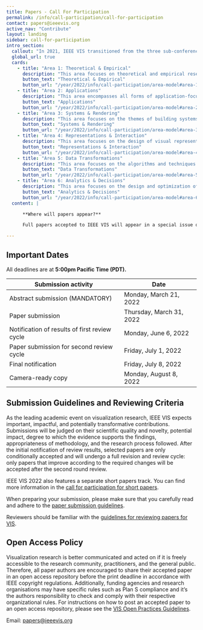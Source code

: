 ```yaml
---
title: Papers - Call For Participation
permalink: /info/call-participation/call-for-participation
contact: papers@ieeevis.org
active_nav: "Contribute"
layout: landing
sidebar: call-for-participation
intro_section:
  callout: "In 2021, IEEE VIS transitioned from the three sub-conferences (VAST, InfoVis, and SciVis) to one unified conference. IEEE VIS 2022 solicits novel research contributions and innovative applications in all areas of visualization."
  global_url: true
  cards:
    - title: "Area 1: Theoretical & Empirical"
      description: "This area focuses on theoretical and empirical research topics that aim to establish the foundation of VIS as a scientific subject."
      button_text: "Theoretical & Empirical"
      button_url: "/year/2022/info/call-participation/area-model#area-1-theoretical--empirical"
    - title: "Area 2: Applications"
      description: "This area encompasses all forms of application-focused research."
      button_text: "Applications"
      button_url: "/year/2022/info/call-participation/area-model#area-2-applications"
    - title: "Area 3: Systems & Rendering"
      description: "This area focuses on the themes of building systems, algorithms for rendering, and alternate input and output modalities."
      button_text: "Systems & Rendering"
      button_url: "/year/2022/info/call-participation/area-model#area-3-systems--rendering"
    - title: "Area 4: Representations & Interaction"
      description: "This area focuses on the design of visual representations and interaction techniques for different types of data, users, and visualization tasks."
      button_text: "Representations & Interaction"
      button_url: "/year/2022/info/call-participation/area-model#area-4-representations--interaction"
    - title: "Area 5: Data Transformations"
      description: "This area focuses on the algorithms and techniques that transform data from one form to another to enable effective and efficient visual mapping as required by the intended visual representations."
      button_text: "Data Transformations"
      button_url: "/year/2022/info/call-participation/area-model#area-5-data-transformations"
    - title: "Area 6: Analytics & Decisions"
      description: "This area focuses on the design and optimization of integrated workflows for visual data analysis, knowledge discovery, decision support, machine learning, and other data intelligence tasks."
      button_text: "Analytics & Decisions"
      button_url: "/year/2022/info/call-participation/area-model#area-6-analytics--decisions"
  content: |

      **Where will papers appear?**

      Full papers accepted to IEEE VIS will appear in a special issue of the IEEE Transactions on Visualization and Computer Graphics (TVCG) and will be indexed in [IEEE Xplore](https://ieeexplore.ieee.org/). IEEE VIS is currently investigating the alternative publishing of accepted papers in an Open Access Journal, such as [IEEE Open Journal of the Computer Society (OJ-CS)](https://ieeexplore.ieee.org/xpl/aboutJournal.jsp?punumber=8782664), to provide compliance with [Plan S](https://www.coalition-s.org/).

---
```


## Important Dates

All deadlines are at **5:00pm Pacific Time (PDT).**

| Submission activity | Date |
|---------------------|------|
| Abstract submission (MANDATORY) | Monday, March 21, 2022 |
| Paper submission | Thursday, March 31, 2022 |
| Notification of results of first review cycle | Monday, June 6, 2022 |
| Paper submission for second review cycle | Friday, July 1, 2022 |
| Final notification | Friday, July 8, 2022 |
| Camera-ready copy | Monday, August 8, 2022 |

## Submission Guidelines and Reviewing Criteria

As the leading academic event on visualization research, IEEE VIS expects important, impactful, and potentially transformative contributions. Submissions will be judged on their scientific quality and novelty, potential impact, degree to which the evidence supports the findings, appropriateness of methodology, and the research process followed. After the initial notification of review results, selected papers are only conditionally accepted and will undergo a full revision and review cycle: only papers that improve according to the required changes will be accepted after the second round review.

IEEE VIS 2022 also features a separate short papers track. You can find more information in the [call for participation for short papers](shortpapers).

When preparing your submission, please make sure that you carefully read and adhere to the [paper submission guidelines](paper-submission-guidelines).

Reviewers should be familiar with the [guidelines for reviewing papers for VIS](review-instructions).

## Open Access Policy

Visualization research is better communicated and acted on if it is freely accessible to the research community, practitioners, and the general public. Therefore, all paper authors are encouraged to share their accepted paper in an open access repository before the print deadline in accordance with IEEE copyright regulations. Additionally, funding agencies and research organisations may have specific rules such as Plan S compliance and it’s the authors responsibility to check and comply with their respective organizational rules. For instructions on how to post an accepted paper to an open access repository, please see the [VIS Open Practices Guidelines](/year/2022/info/open-practices/open-practices).

Email: [papers@ieeevis.org](mailto:papers@ieeevis.org)



